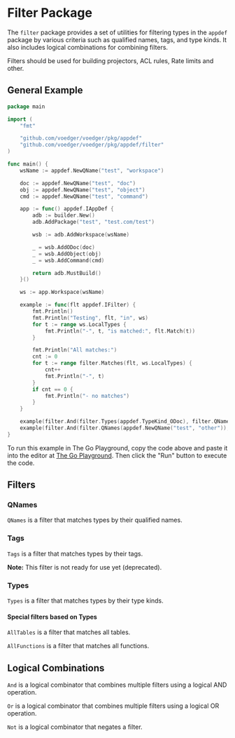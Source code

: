 # Filter Package

The `filter` package provides a set of utilities for filtering types in the `appdef` package by various criteria such as qualified names, tags, and type kinds. It also includes logical combinations for combining filters.

Filters should be used for building projectors, ACL rules, Rate limits and other.

## General Example

```go
package main

import (
	"fmt"

	"github.com/voedger/voedger/pkg/appdef"
	"github.com/voedger/voedger/pkg/appdef/filter"
)

func main() {
	wsName := appdef.NewQName("test", "workspace")

	doc := appdef.NewQName("test", "doc")
	obj := appdef.NewQName("test", "object")
	cmd := appdef.NewQName("test", "command")

	app := func() appdef.IAppDef {
		adb := builder.New()
		adb.AddPackage("test", "test.com/test")

		wsb := adb.AddWorkspace(wsName)

		_ = wsb.AddODoc(doc)
		_ = wsb.AddObject(obj)
		_ = wsb.AddCommand(cmd)

		return adb.MustBuild()
	}()

	ws := app.Workspace(wsName)

	example := func(flt appdef.IFilter) {
		fmt.Println()
		fmt.Println("Testing", flt, "in", ws)
		for t := range ws.LocalTypes {
			fmt.Println("-", t, "is matched:", flt.Match(t))
		}

		fmt.Println("All matches:")
		cnt := 0
		for t := range filter.Matches(flt, ws.LocalTypes) {
			cnt++
			fmt.Println("-", t)
		}
		if cnt == 0 {
			fmt.Println("- no matches")
		}
	}

	example(filter.And(filter.Types(appdef.TypeKind_ODoc), filter.QNames(doc)))
	example(filter.And(filter.QNames(appdef.NewQName("test", "other")), filter.Types(appdef.TypeKind_Command)))
}
```

To run this example in The Go Playground, copy the code above and paste it into the editor at [The Go Playground](https://play.golang.org/). Then click the "Run" button to execute the code.

## Filters

### QNames

`QNames` is a filter that matches types by their qualified names.

### Tags

`Tags` is a filter that matches types by their tags.

**Note:** This filter is not ready for use yet (deprecated).

### Types

`Types` is a filter that matches types by their type kinds.

#### Special filters based on Types

`AllTables` is a filter that matches all tables.

`AllFunctions` is a filter that matches all functions.

## Logical Combinations

`And` is a logical combinator that combines multiple filters using a logical AND operation.

`Or` is a logical combinator that combines multiple filters using a logical OR operation.

`Not` is a logical combinator that negates a filter.
